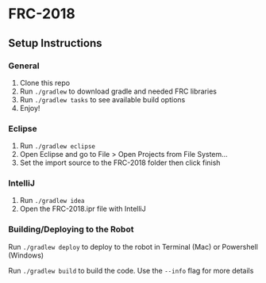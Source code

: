 # FRC-2018

## Setup Instructions

### General
1. Clone this repo
1. Run `./gradlew` to download gradle and needed FRC libraries
1. Run `./gradlew tasks` to see available build options
1. Enjoy!

### Eclipse
1. Run `./gradlew eclipse`
1. Open Eclipse and go to File > Open Projects from File System...
1. Set the import source to the FRC-2018 folder then click finish

### IntelliJ
1. Run `./gradlew idea`
1. Open the FRC-2018.ipr file with IntelliJ

### Building/Deploying to the Robot
Run `./gradlew deploy` to deploy to the robot in Terminal (Mac) or Powershell (Windows)

Run `./gradlew build` to build the code.  Use the `--info` flag for more details
